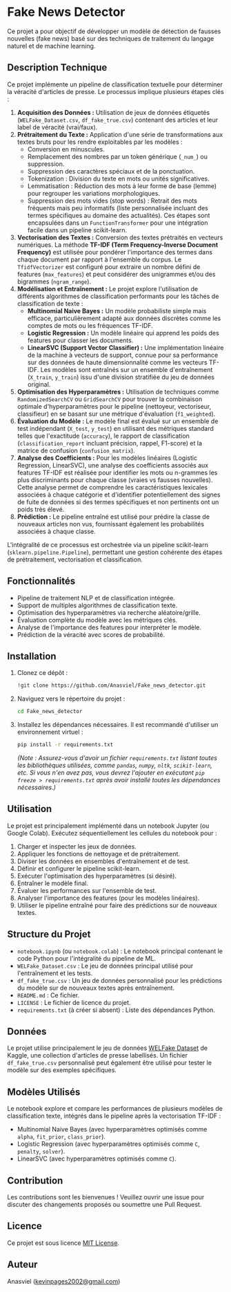 # Fake News Detector

Ce projet a pour objectif de développer un modèle de détection de fausses nouvelles (fake news) basé sur des techniques de traitement du langage naturel et de machine learning.

## Description Technique

Ce projet implémente un pipeline de classification textuelle pour déterminer la véracité d'articles de presse. Le processus implique plusieurs étapes clés :

1.  **Acquisition des Données :** Utilisation de jeux de données étiquetés (`WELFake_Dataset.csv`, `df_fake_true.csv`) contenant des articles et leur label de véracité (vrai/faux).
2.  **Prétraitement du Texte :** Application d'une série de transformations aux textes bruts pour les rendre exploitables par les modèles :
    *   Conversion en minuscules.
    *   Remplacement des nombres par un token générique (`_num_`) ou suppression.
    *   Suppression des caractères spéciaux et de la ponctuation.
    *   Tokenization : Division du texte en mots ou unités significatives.
    *   Lemmatisation : Réduction des mots à leur forme de base (lemme) pour regrouper les variations morphologiques.
    *   Suppression des mots vides (stop words) : Retrait des mots fréquents mais peu informatifs (liste personnalisée incluant des termes spécifiques au domaine des actualités).
    Ces étapes sont encapsulées dans un `FunctionTransformer` pour une intégration facile dans un pipeline scikit-learn.
3.  **Vectorisation des Textes :** Conversion des textes prétraités en vecteurs numériques. La méthode **TF-IDF (Term Frequency-Inverse Document Frequency)** est utilisée pour pondérer l'importance des termes dans chaque document par rapport à l'ensemble du corpus. Le `TfidfVectorizer` est configuré pour extraire un nombre défini de features (`max_features`) et peut considérer des unigrammes et/ou des bigrammes (`ngram_range`).
4.  **Modélisation et Entraînement :** Le projet explore l'utilisation de différents algorithmes de classification performants pour les tâches de classification de texte :
    *   **Multinomial Naive Bayes :** Un modèle probabiliste simple mais efficace, particulièrement adapté aux données discrètes comme les comptes de mots ou les fréquences TF-IDF.
    *   **Logistic Regression :** Un modèle linéaire qui apprend les poids des features pour classer les documents.
    *   **LinearSVC (Support Vector Classifier) :** Une implémentation linéaire de la machine à vecteurs de support, connue pour sa performance sur des données de haute dimensionnalité comme les vecteurs TF-IDF.
    Les modèles sont entraînés sur un ensemble d'entraînement (`X_train`, `y_train`) issu d'une division stratifiée du jeu de données original.
5.  **Optimisation des Hyperparamètres :** Utilisation de techniques comme `RandomizedSearchCV` ou `GridSearchCV` pour trouver la combinaison optimale d'hyperparamètres pour le pipeline (nettoyeur, vectoriseur, classifieur) en se basant sur une métrique d'évaluation (`f1_weighted`).
6.  **Évaluation du Modèle :** Le modèle final est évalué sur un ensemble de test indépendant (`X_test`, `y_test`) en utilisant des métriques standard telles que l'exactitude (`accuracy`), le rapport de classification (`classification_report` incluant précision, rappel, F1-score) et la matrice de confusion (`confusion_matrix`).
7.  **Analyse des Coefficients :** Pour les modèles linéaires (Logistic Regression, LinearSVC), une analyse des coefficients associés aux features TF-IDF est réalisée pour identifier les mots ou n-grammes les plus discriminants pour chaque classe (vraies vs fausses nouvelles). Cette analyse permet de comprendre les caractéristiques lexicales associées à chaque catégorie et d'identifier potentiellement des signes de fuite de données si des termes spécifiques et non pertinents ont un poids très élevé.
8.  **Prédiction :** Le pipeline entraîné est utilisé pour prédire la classe de nouveaux articles non vus, fournissant également les probabilités associées à chaque classe.

L'intégralité de ce processus est orchestrée via un pipeline scikit-learn (`sklearn.pipeline.Pipeline`), permettant une gestion cohérente des étapes de prétraitement, vectorisation et classification.

## Fonctionnalités

*   Pipeline de traitement NLP et de classification intégrée.
*   Support de multiples algorithmes de classification texte.
*   Optimisation des hyperparamètres via recherche aléatoire/grille.
*   Évaluation complète du modèle avec les métriques clés.
*   Analyse de l'importance des features pour interpréter le modèle.
*   Prédiction de la véracité avec scores de probabilité.

## Installation

1.  Clonez ce dépôt :
    ```bash
    !git clone https://github.com/Anasviel/Fake_news_detector.git
    ```
2.  Naviguez vers le répertoire du projet :
    ```bash
    cd Fake_news_detector
    ```
3.  Installez les dépendances nécessaires. Il est recommandé d'utiliser un environnement virtuel :
    ```bash
    pip install -r requirements.txt
    ```
    *(Note : Assurez-vous d'avoir un fichier `requirements.txt` listant toutes les bibliothèques utilisées, comme `pandas`, `numpy`, `nltk`, `scikit-learn`, etc. Si vous n'en avez pas, vous devrez l'ajouter en exécutant `pip freeze > requirements.txt` après avoir installé toutes les dépendances nécessaires.)*

## Utilisation

Le projet est principalement implémenté dans un notebook Jupyter (ou Google Colab). Exécutez séquentiellement les cellules du notebook pour :

1.  Charger et inspecter les jeux de données.
2.  Appliquer les fonctions de nettoyage et de prétraitement.
3.  Diviser les données en ensembles d'entraînement et de test.
4.  Définir et configurer le pipeline scikit-learn.
5.  Exécuter l'optimisation des hyperparamètres (si désiré).
6.  Entraîner le modèle final.
7.  Évaluer les performances sur l'ensemble de test.
8.  Analyser l'importance des features (pour les modèles linéaires).
9.  Utiliser le pipeline entraîné pour faire des prédictions sur de nouveaux textes.

## Structure du Projet

*   `notebook.ipynb` (ou `notebook.colab`) : Le notebook principal contenant le code Python pour l'intégralité du pipeline de ML.
*   `WELFake_Dataset.csv` : Le jeu de données principal utilisé pour l'entraînement et les tests.
*   `df_fake_true.csv` : Un jeu de données personnalisé pour les prédictions du modèle sur de nouveaux textes après entraînement.
*   `README.md` : Ce fichier.
*   `LICENSE` : Le fichier de licence du projet.
*   `requirements.txt` (à créer si absent) : Liste des dépendances Python.

## Données

Le projet utilise principalement le jeu de données [WELFake Dataset](https://www.kaggle.com/datasets/saurabhshahane/welfake-dataset) de Kaggle, une collection d'articles de presse labellisés. Un fichier `df_fake_true.csv` personnalisé peut également être utilisé pour tester le modèle sur des exemples spécifiques.

## Modèles Utilisés

Le notebook explore et compare les performances de plusieurs modèles de classification texte, intégrés dans le pipeline après la vectorisation TF-IDF :

*   Multinomial Naive Bayes (avec hyperparamètres optimisés comme `alpha`, `fit_prior`, `class_prior`).
*   Logistic Regression (avec hyperparamètres optimisés comme `C`, `penalty`, `solver`).
*   LinearSVC (avec hyperparamètres optimisés comme `C`).

## Contribution

Les contributions sont les bienvenues ! Veuillez ouvrir une issue pour discuter des changements proposés ou soumettre une Pull Request.

## Licence

Ce projet est sous licence [MIT License](LICENSE).

## Auteur

Anasviel
(kevinpages2002@gmail.com)

